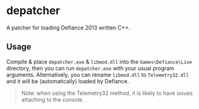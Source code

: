 # depatcher
A patcher for loading Defiance 2013 written C++.

## Usage
Compile & place `depatcher.exe` & `libmod.dll` into the `Games\Defiance\Live` directory, then you can run `depatcher.exe` with your usual program arguments. 
Alternatively, you can rename `libmod.dll` to `Telemetry32.dll` and it will be (automatically) loaded by Defiance.

> Note: when using the Telemetry32 method, it is likely to have issues attaching to the console.
